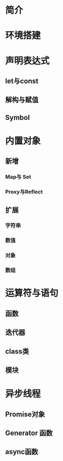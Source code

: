 # 简介

# 环境搭建

# 声明表达式

## let与const

## 解构与赋值

## Symbol

# 内置对象

## 新增

### Map与 Set

### Proxy与Reflect


## 扩展

### 字符串

### 数值

### 对象

### 数组

# 运算符与语句

## 函数

## 迭代器

## class类

## 模块

# 异步线程

## Promise对象

##  Generator 函数

## async函数
